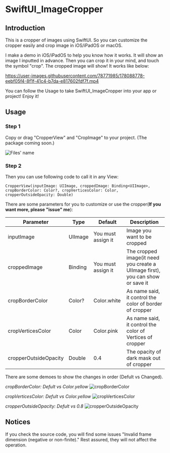 # SwiftUI_ImageCropper
## Introduction
This is a cropper of images using SwiftUI. So you can customize the cropper easily and crop image in iOS/iPadOS or macOS.

I make a demo in iOS/iPadOS to help you know how it works. 
It will show an image I inputted in advance. Then you can crop it in your mind, and touch the symbol "crop". The cropped image will show!
It works like below:

https://user-images.githubusercontent.com/78771985/178088778-eebf05f4-8f1f-41c4-b7da-e817602fdf7f.mp4


You can follow the Usage to take SwiftUI_ImageCropper into your app or project! Enjoy it!

## Usage
### Step 1
Copy or drag "CropperView" and "CropImage" to your project. (The package coming soon.)

![Files' name](https://user-images.githubusercontent.com/78771985/178088277-ff7e71a1-dd88-4a14-b387-818b0712f59f.jpeg)

### Step 2
Then you can use following code to call it in any View:
```
CropperView(inputImage: UIImage, croppedImage: Binding<UIImage>, cropBorderColor: Color?, cropVerticesColor: Color, cropperOutsideOpacity: Double)
```

There are some parameters for you to customize or use the cropper(**If you want more, please "issue" me**):

| Parameter             | Type             | Default            | Description |
| -----------           | -----------      | -----------        | ----------- | 
| inputImage            | UIImage          | You must assign it | Image you want to be cropped |
| croppedImage          | Binding<UIImage> | You must assign it | The cropped image(it need you create a UIImage first), you can show or save it |
| cropBorderColor       | Color?           | Color.white        | As name said, it control the color of border of cropper |
| cropVerticesColor     | Color            | Color.pink         | As name said, it control the color of Vertices of cropper |
| cropperOutsideOpacity | Double           | 0.4                | The opacity of dark mask out of cropper |

There are some demoes to show the changes in order (Defult vs Changed).

*cropBorderColor: Defult vs Color.yellow*
![cropBorderColor](https://user-images.githubusercontent.com/78771985/178088422-c64ef29c-05d9-439f-bc4a-33e1f322a0ab.jpg)

*cropVerticesColor: Defult vs Color.yellow*
![cropVerticesColor](https://user-images.githubusercontent.com/78771985/178088425-4b0f76b0-0b5a-466d-b4c8-a863259e80a6.jpg)

*cropperOutsideOpacity: Defult vs 0.8*
![cropperOutsideOpacity](https://user-images.githubusercontent.com/78771985/178088742-788303ae-bc66-480e-95e2-0ca31c280152.jpg)

  
## Notices

If you check the source code, you will find some issues "Invalid frame dimension (negative or non-finite)."
Rest assured, they will not affect the operation.

